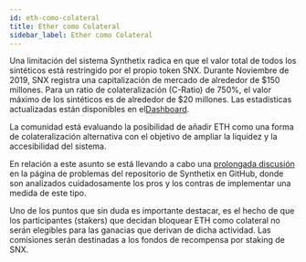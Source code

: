 ```yaml
---
id: eth-como-colateral
title: Ether como Colateral
sidebar_label: Ether como Colateral
---
```

Una limitación del sistema Synthetix radica en que el valor total de todos los sintéticos está restringido por el propio token SNX. Durante Noviembre de 2019, SNX registra una capitalización de mercado de alrededor de $150 millones. Para un ratio de colateralización (C-Ratio) de 750%, el valor máximo de los sintéticos es de alrededor de $20 millones. Las estadísticas actualizadas están disponibles en el<a href="https://dashboard.synthetix.io/" class="link" target="_blank">Dashboard</a>.

La comunidad está evaluando la posibilidad de añadir ETH como una forma de colateralización alternativa con el objetivo de ampliar la liquidez y la accesibilidad del sistema.

En relación a este asunto se está llevando a cabo una <a href="https://github.com/Synthetixio/synthetix/issues/232" target="_blank" class="link">prolongada discusión</a> en la página de problemas del repositorio de Synthetix en GitHub, donde son analizados cuidadosamente los pros y los contras de implementar una medida de este tipo.

Uno de los puntos que sin duda es importante destacar, es el hecho de que los participantes (stakers) que decidan bloquear ETH como colateral no serán elegibles para las ganacias que derivan de dicha actividad. Las comisiones serán destinadas a los fondos de recompensa por staking de SNX.
